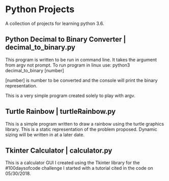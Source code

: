 ﻿# Python Projects
A collection of projects for learning python 3.6.

## Python Decimal to Binary Converter  |  decimal_to_binary.py
This program is written to be run in command line. It takes the argument from argv not prompt. 
To run program in linux use: python3 decimal_to_binary [number]

[number] is number to be converted and the console will print the binary representation. 

This is a very simple program created solely to play with argv.

## Turtle Rainbow | turtleRainbow.py
This is a simple program written to draw a rainbow using the turtle graphics library.
This is a static representation of the problem proposed. Dynamic sizing will be written
in at a later date. 

## Tkinter Calculator | calculator.py
This is a calculator GUI I created using the Tkinter library for the #100daysofcode challenge
I started with a tutorial cited in the code on 05/30/2018.
